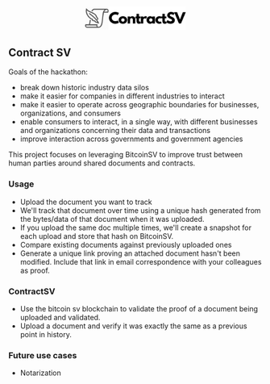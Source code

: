 <p align='center'>
    <img src='./img/contract_sv_trans.png' width=200/>
</p>

## Contract SV

Goals of the hackathon:

* break down historic industry data silos
* make it easier for companies in different industries to interact
* make it easier to operate across geographic boundaries for businesses, organizations, and consumers
* enable consumers to interact, in a single way, with different businesses and organizations concerning their data and transactions
* improve interaction across governments and government agencies

This project focuses on leveraging BitcoinSV to improve trust between human parties around shared documents and contracts.

### Usage

- Upload the document you want to track
- We'll track that document over time using a unique hash generated from the bytes/data of that document when it was uploaded.
- If you upload the same doc multiple times, we'll create a snapshot for each upload and store that hash on BitcoinSV.
- Compare existing documents against previously uploaded ones
- Generate a unique link proving an attached document hasn't been modified. Include that link in email correspondence with your colleagues as proof.

### ContractSV

- Use the bitcoin sv blockchain to validate the proof of a document being uploaded and validated.
- Upload a document and verify it was exactly the same as a previous point in history.

### Future use cases

- Notarization
